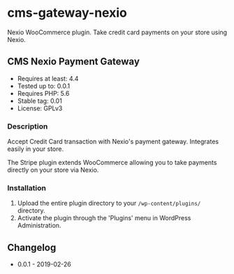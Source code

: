# cms-gateway-nexio
Nexio WooCommerce plugin. 
Take credit card payments on your store using Nexio.

## CMS Nexio Payment Gateway
- Requires at least: 4.4
- Tested up to: 0.0.1
- Requires PHP: 5.6
- Stable tag: 0.01
- License: GPLv3

### Description

Accept Credit Card transaction with Nexio's payment gateway. 
Integrates easily in your store. 

The Stripe plugin extends WooCommerce allowing you to take payments directly on your store via Nexio.

### Installation

1. Upload the entire plugin directory to your `/wp-content/plugins/` directory.
2. Activate the plugin through the 'Plugins' menu in WordPress Administration.



## Changelog
* 0.0.1 - 2019-02-26
